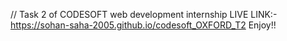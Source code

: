 // Task 2 of CODESOFT web development internship
LIVE LINK:-  https://sohan-saha-2005.github.io/codesoft_OXFORD_T2
Enjoy!!
